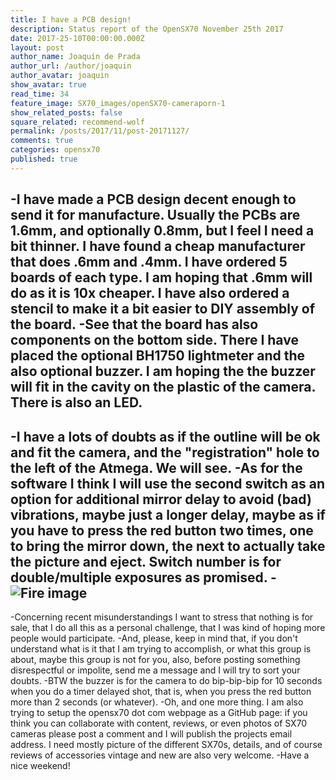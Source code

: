 ```yaml
---
title: I have a PCB design!
description: Status report of the OpenSX70 November 25th 2017
date: 2017-25-10T00:00:00.000Z
layout: post
author_name: Joaquín de Prada
author_url: /author/joaquin
author_avatar: joaquin
show_avatar: true
read_time: 34
feature_image: SX70_images/openSX70-cameraporn-1
show_related_posts: false
square_related: recommend-wolf
permalink: /posts/2017/11/post-20171127/
comments: true
categories: opensx70
published: true
---
```


 -I have made a PCB design decent enough to send it for manufacture. Usually the PCBs are 1.6mm, and optionally 0.8mm, but I feel I need a bit thinner. I have found a cheap manufacturer that does .6mm and .4mm. I have ordered 5 boards of each type. I am hoping that .6mm will do as it is 10x cheaper. I have also ordered a stencil to make it a bit easier to DIY assembly of the board.
 -See that the board has also components on the bottom side. There I have placed the optional BH1750 lightmeter and the also optional buzzer. I am hoping the the buzzer will fit in the cavity on the plastic of the camera. There is also an LED.
 -
 -I have a lots of doubts as if the outline will be ok and fit the camera, and the "registration" hole to the left of the Atmega. We will see.
 -As for the software I think I will use the second switch as an option for additional mirror delay to avoid (bad) vibrations, maybe just a longer delay, maybe as if you have to press the red button two times, one to bring the mirror down, the next to actually take the picture and eject. Switch number is for double/multiple exposures as promised.
 -![Fire image]({{site.url}}/{{site.baseurl}}img/20171125/openSX70-layout-2-1_facebook.jpeg)
 -
 -Concerning recent misunderstandings I want to stress that nothing is for sale, that I do all this as a personal challenge, that I was kind of hoping more people would participate.
 -And, please, keep in mind that, if you don't understand what is it that I am trying to accomplish, or what this group is about, maybe this group is not for you, also, before posting something disrespectful or impolite, send me a message and I will try to sort your doubts.
 -BTW the buzzer is for the camera to do bip-bip-bip for 10 seconds when you do a timer delayed shot, that is, when you press the red button more than 2 seconds (or whatever).
 -Oh, and one more thing. I am also trying to setup the opensx70 dot com webpage as a GitHub page: if you think you can collaborate with content, reviews, or even photos of SX70 cameras please post a comment and I will publish the projects email address. I need mostly picture of the different SX70s, details, and of course reviews of accessories vintage and new are also very welcome.
 -Have a nice weekend!

